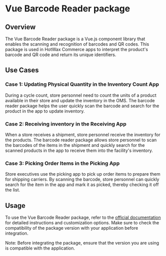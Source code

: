# Vue Barcode Reader package

## Overview

The Vue Barcode Reader package is a Vue.js component library that enables the scanning and recognition of barcodes and QR codes. This package is used in HotWax Commerce apps to interpret the product's barcode and QR code and return its unique identifiers.

## Use Cases

### Case 1: Updating Physical Quantity in the Inventory Count App

During a cycle count, store personnel need to count the units of a product available in their store and update the inventory in the OMS. The barcode reader package helps the user quickly scan the barcode and search for the product in the app to update inventory.

### Case 2: Receiving inventory in the Receiving App

When a store receives a shipment, store personnel receive the inventory for the products. The barcode reader package allows store personnel to scan the barcodes of the items in the shipment and quickly search for the scanned products in the app to receive them into the facility's inventory.

### Case 3: Picking Order Items in the Picking App

Store executives use the picking app to pick up order items to prepare them for shipping carriers. By scanning the barcode, store personnel can quickly search for the item in the app and mark it as picked, thereby checking it off the list. 

## Usage

To use the Vue Barcode Reader package, refer to the [official documentation](https://www.npmjs.com/package/vue-barcode-reader) for detailed instructions and customization options. Make sure to check the compatibility of the package version with your application before integration.

Note: Before integrating the package, ensure that the version you are using is compatible with the application.
